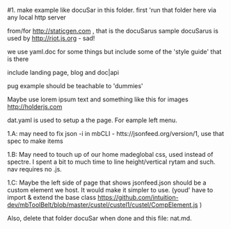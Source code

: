 
#1. make example like docuSar in this folder.
 first 'run that folder here via any local http server

from/for http://staticgen.com , that is the docuSarus sample
docuSarus is used by http://riot.js.org - sad!

we use yaml.doc for some things
but include some of the 'style guide' that is there

include landing page, blog and doc|api

pug example should be teachable to 'dummies' 

Maybe use lorem ipsum text
and something like this for images http://holderjs.com

dat.yaml is used to setup a the page. For eample left menu.

1.A: may need to fix json -i in mbCLI - htts://jsonfeed.org/version/1, use that spec
to make items

1.B: May need to touch up of our home madeglobal css, used instead of spectre. I spent a bit to much time to line height/vertical rytam and such. nav requires no .js.

1.C: Maybe the left side of page that shows jsonfeed.json should be a custom element we host. It would make it simpler to use. (youd' have to import & extend the base class https://github.com/intuition-dev/mbToolBelt/blob/master/custel/custel1/custel/CompElement.js )


Also, delete that folder docuSar when done and this file: nat.md.

